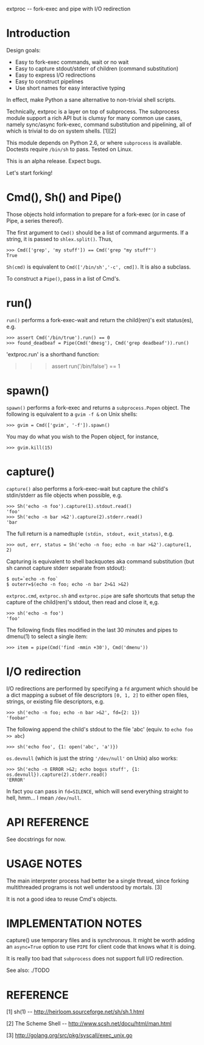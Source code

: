 extproc -- fork-exec and pipe with I/O redirection

Introduction
============

Design goals:

  * Easy to fork-exec commands, wait or no wait
  * Easy to capture stdout/stderr of children (command substitution)
  * Easy to express I/O redirections
  * Easy to construct pipelines
  * Use short names for easy interactive typing

In effect, make Python a sane alternative to non-trivial shell scripts.

Technically, extproc is a layer on top of subprocess. The subprocess
module support a rich API but is clumsy for many common use cases,
namely sync/async fork-exec, command substitution and pipelining,
all of which is trivial to do on system shells. [1][2]

This module depends on Python 2.6, or where `subprocess` is available.
Doctests require `/bin/sh` to pass. Tested on Linux.

This is an alpha release. Expect bugs.


Let's start forking!


Cmd(), Sh() and Pipe()
============================

Those objects hold information to prepare for a fork-exec (or in case of
Pipe, a series thereof).

The first argument to `Cmd()` should be a list of command argurments.
If a string, it is passed to `shlex.split()`.  Thus,

    >>> Cmd(['grep', 'my stuff']) == Cmd('grep "my stuff"')
    True

`Sh(cmd)` is equivalent to `Cmd(['/bin/sh','-c', cmd])`. It is also a subclass.

To construct a `Pipe()`, pass in a list of Cmd's.

run()
=====

`run()` performs a fork-exec-wait and return the child(ren)'s exit status(es), e.g.

    >>> assert Cmd('/bin/true').run() == 0
    >>> found_deadbeaf = Pipe(Cmd('dmesg'), Cmd('grep deadbeaf')).run()

'extproc.run' is a shorthand function:

   >>> assert run('/bin/false') == 1

spawn()
=======

`spawn()` performs a fork-exec and returns a `subprocess.Popen` object.
The following is equivalent to a `gvim -f &` on Unix shells:

    >>> gvim = Cmd(['gvim', '-f']).spawn()

You may do what you wish to the Popen object, for instance,

    >>> gvim.kill(15)

capture()
=========

`capture()` also performs a fork-exec-wait but capture the
child's stdin/stderr as file objects when possible, e.g.

    >>> Sh('echo -n foo').capture(1).stdout.read()
    'foo'
    >>> Sh('echo -n bar >&2').capture(2).stderr.read()
    'bar

The full return is a namedtuple `(stdin, stdout, exit_status)`, e.g.

    >>> out, err, status = Sh('echo -n foo; echo -n bar >&2').capture(1, 2)

Capturing is equivalent to shell backquotes aka command substitution
(but sh cannot capture stderr separate from stdout):

    $ out=`echo -n foo`
    $ outerr=$(echo -n foo; echo -n bar 2>&1 >&2)

`extproc.cmd`, `extproc.sh` and `extproc.pipe` are safe shortcuts that setup the capture
of the child(ren)'s stdout, then read and close it, e,g.

    >>> sh('echo -n foo')
    'foo'

The following finds files modified in the last 30 minutes and pipes to
dmenu(1) to select a single item:

    >>> item = pipe(Cmd('find -mmin +30'), Cmd('dmenu'))


I/O redirection
===============

I/O redirections are performed by specifying a `fd` argument which
should be a dict mapping a subset of file descriptors `[0, 1, 2]` to
either open files, strings, or existing file descriptors, e.g.

    >>> sh('echo -n foo; echo -n bar >&2', fd={2: 1})
    'foobar'

The following append the child's stdout to the file 'abc' (equiv. to `echo foo >> abc`)

    >>> sh('echo foo', {1: open('abc', 'a')})

`os.devnull` (which is just the string `'/dev/null'` on Unix) also works:

    >>> Sh('echo -n ERROR >&2; echo bogus stuff', {1: os.devnull}).capture(2).stderr.read()
    'ERROR'

In fact you can pass in `fd=SILENCE`, which will send everything
straight to hell, hmm... I mean `/dev/null`.


API REFERENCE
=============

See docstrings for now.


USAGE NOTES
===========

The main interpreter process had better be a single thread, since
forking multithreaded programs is not well understood by mortals. [3]

It is not a good idea to reuse Cmd's objects.


IMPLEMENTATION NOTES
====================

capture() use temporary files and is synchronous.  It might be worth
adding an `async=True` option to use `PIPE` for client code that knows
what it is doing.

It is really too bad that `subprocess` does not support full I/O redirection.

See also: ./TODO


REFERENCE
=========

[1] sh(1) -- http://heirloom.sourceforge.net/sh/sh.1.html

[2] The Scheme Shell -- http://www.scsh.net/docu/html/man.html

[3] http://golang.org/src/pkg/syscall/exec_unix.go
